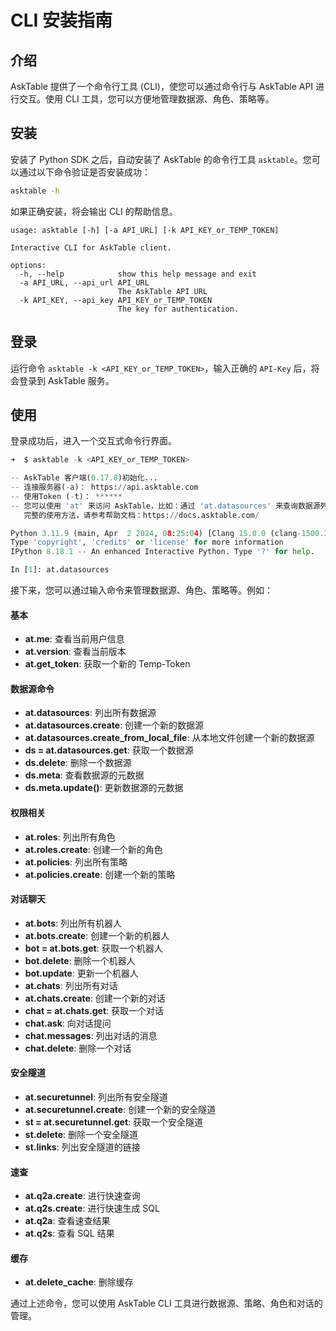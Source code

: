# CLI 安装指南

## 介绍

AskTable 提供了一个命令行工具 (CLI)，使您可以通过命令行与 AskTable API 进行交互。使用 CLI 工具，您可以方便地管理数据源、角色、策略等。

## 安装

安装了 Python SDK 之后，自动安装了 AskTable 的命令行工具 `asktable`。您可以通过以下命令验证是否安装成功：

```bash
asktable -h
```

如果正确安装，将会输出 CLI 的帮助信息。
```
usage: asktable [-h] [-a API_URL] [-k API_KEY_or_TEMP_TOKEN]

Interactive CLI for AskTable client.

options:
  -h, --help            show this help message and exit
  -a API_URL, --api_url API_URL
                        The AskTable API URL
  -k API_KEY, --api_key API_KEY_or_TEMP_TOKEN
                        The key for authentication.

```


## 登录

运行命令 `asktable -k <API_KEY_or_TEMP_TOKEN>`，输入正确的 `API-Key` 后，将会登录到 AskTable 服务。


## 使用

登录成功后，进入一个交互式命令行界面。

```python
➜  $ asktable -k <API_KEY_or_TEMP_TOKEN>

-- AskTable 客户端(0.17.8)初始化...
-- 连接服务器(-a)： https://api.asktable.com
-- 使用Token (-t)： ******
-- 您可以使用 'at' 来访问 AskTable，比如：通过 'at.datasources' 来查询数据源列表
   完整的使用方法，请参考帮助文档：https://docs.asktable.com/

Python 3.11.9 (main, Apr  2 2024, 08:25:04) [Clang 15.0.0 (clang-1500.1.0.2.5)]
Type 'copyright', 'credits' or 'license' for more information
IPython 8.18.1 -- An enhanced Interactive Python. Type '?' for help.

In [1]: at.datasources

```

接下来，您可以通过输入命令来管理数据源、角色、策略等。例如：

#### 基本
- **at.me**: 查看当前用户信息
- **at.version**: 查看当前版本
- **at.get_token**: 获取一个新的 Temp-Token

#### 数据源命令
- **at.datasources**: 列出所有数据源
- **at.datasources.create**: 创建一个新的数据源
- **at.datasources.create_from_local_file**: 从本地文件创建一个新的数据源
- **ds = at.datasources.get**: 获取一个数据源
- **ds.delete**: 删除一个数据源
- **ds.meta**: 查看数据源的元数据
- **ds.meta.update()**: 更新数据源的元数据

#### 权限相关
- **at.roles**: 列出所有角色
- **at.roles.create**: 创建一个新的角色
- **at.policies**: 列出所有策略
- **at.policies.create**: 创建一个新的策略

#### 对话聊天
- **at.bots**: 列出所有机器人
- **at.bots.create**: 创建一个新的机器人
- **bot = at.bots.get**: 获取一个机器人
- **bot.delete**: 删除一个机器人
- **bot.update**: 更新一个机器人
- **at.chats**: 列出所有对话
- **at.chats.create**: 创建一个新的对话
- **chat = at.chats.get**: 获取一个对话
- **chat.ask**: 向对话提问
- **chat.messages**: 列出对话的消息
- **chat.delete**: 删除一个对话


#### 安全隧道
- **at.securetunnel**: 列出所有安全隧道
- **at.securetunnel.create**: 创建一个新的安全隧道
- **st = at.securetunnel.get**: 获取一个安全隧道
- **st.delete**: 删除一个安全隧道
- **st.links**: 列出安全隧道的链接


#### 速查
- **at.q2a.create**: 进行快速查询
- **at.q2s.create**: 进行快速生成 SQL
- **at.q2a**: 查看速查结果
- **at.q2s**: 查看 SQL 结果


#### 缓存
- **at.delete_cache**: 删除缓存


通过上述命令，您可以使用 AskTable CLI 工具进行数据源、策略、角色和对话的管理。


